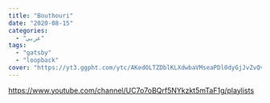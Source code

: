 ```yaml
---
title: "Bouthouri"
date: "2020-08-15"
categories:
  - "عربي"
tags:
  - "gatsby"
  - "loopback"
cover: "https://yt3.ggpht.com/ytc/AKedOLTZDblKLXdwbaVMseaPDl0dyGjJvZvQv3CwIjss=s176-c-k-c0x00ffffff-no-rj"
---
```


https://www.youtube.com/channel/UC7o7oBQrf5NYkzkt5mTaF1g/playlists
